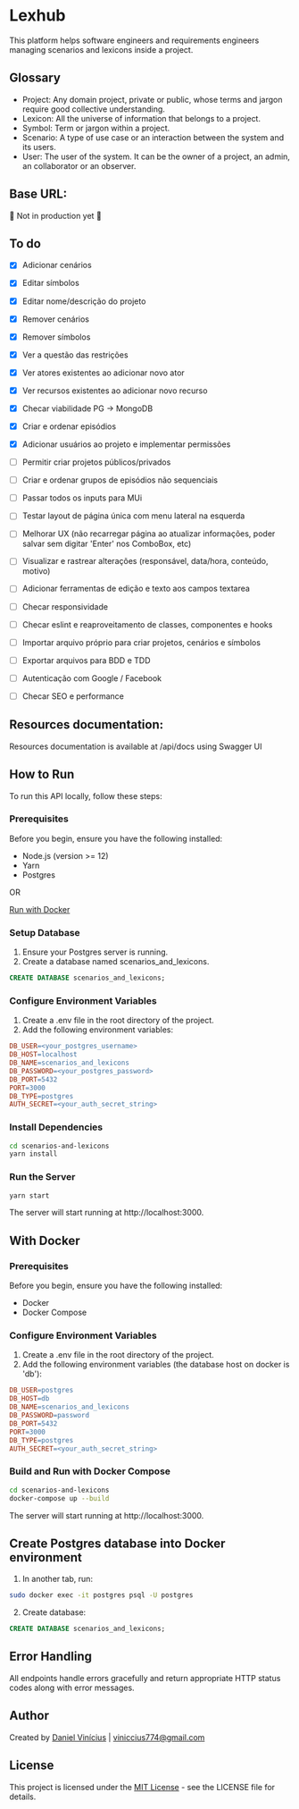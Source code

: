 # Lexhub
This platform helps software engineers and requirements engineers managing scenarios and lexicons inside a project.

## Glossary
- Project: Any domain project, private or public, whose terms and jargon require good collective understanding.
- Lexicon: All the universe of information that belongs to a project.
- Symbol: Term or jargon within a project.
- Scenario: A type of use case or an interaction between the system and its users.
- User: The user of the system. It can be the owner of a project, an admin, an collaborator or an observer.

## Base URL:
🚧 Not in production yet 🚧

## To do

- [x] Adicionar cenários
- [x] Editar símbolos
- [x] Editar nome/descrição do projeto
- [x] Remover cenários
- [x] Remover símbolos
- [x] Ver a questão das restrições
- [x] Ver atores existentes ao adicionar novo ator
- [x] Ver recursos existentes ao adicionar novo recurso
- [x] Checar viabilidade PG -> MongoDB
- [x] Criar e ordenar episódios
- [x] Adicionar usuários ao projeto e implementar permissões
- [ ] Permitir criar projetos públicos/privados
- [ ] Criar e ordenar grupos de episódios não sequenciais
- [ ] Passar todos os inputs para MUi
- [ ] Testar layout de página única com menu lateral na esquerda
- [ ] Melhorar UX (não recarregar página ao atualizar informações, poder salvar sem digitar 'Enter' nos ComboBox, etc)
- [ ] Visualizar e rastrear alterações (responsável, data/hora, conteúdo, motivo)
- [ ] Adicionar ferramentas de edição e texto aos campos textarea
- [ ] Checar responsividade
- [ ] Checar eslint e reaproveitamento de classes, componentes e hooks
- [ ] Importar arquivo próprio para criar projetos, cenários e símbolos
- [ ] Exportar arquivos para BDD e TDD
- [ ] Autenticação com Google / Facebook
- [ ] Checar SEO e performance


## Resources documentation:
Resources documentation is available at /api/docs using Swagger UI

## How to Run
To run this API locally, follow these steps:

### Prerequisites
Before you begin, ensure you have the following installed:

- Node.js (version >= 12)
- Yarn
- Postgres

OR

[Run with Docker](#with-docker)

### Setup Database
1. Ensure your Postgres server is running.
2. Create a database named scenarios_and_lexicons.

```sql
CREATE DATABASE scenarios_and_lexicons;
```

### Configure Environment Variables
1. Create a .env file in the root directory of the project.
2. Add the following environment variables:

```makefile
DB_USER=<your_postgres_username>
DB_HOST=localhost
DB_NAME=scenarios_and_lexicons
DB_PASSWORD=<your_postgres_password>
DB_PORT=5432
PORT=3000
DB_TYPE=postgres
AUTH_SECRET=<your_auth_secret_string>
```

### Install Dependencies

```bash
cd scenarios-and-lexicons
yarn install
```

### Run the Server

```bash
yarn start
```
The server will start running at http://localhost:3000.

## With Docker

### Prerequisites
Before you begin, ensure you have the following installed:

- Docker
- Docker Compose

### Configure Environment Variables
1. Create a .env file in the root directory of the project.
2. Add the following environment variables (the database host on docker is 'db'):

```makefile
DB_USER=postgres
DB_HOST=db
DB_NAME=scenarios_and_lexicons
DB_PASSWORD=password
DB_PORT=5432
PORT=3000
DB_TYPE=postgres
AUTH_SECRET=<your_auth_secret_string>

```

### Build and Run with Docker Compose

```bash
cd scenarios-and-lexicons
docker-compose up --build
```

The server will start running at http://localhost:3000.

## Create Postgres database into Docker environment

1. In another tab, run:
```bash
sudo docker exec -it postgres psql -U postgres
```

2. Create database:
```sql
CREATE DATABASE scenarios_and_lexicons;
```

## Error Handling
All endpoints handle errors gracefully and return appropriate HTTP status codes along with error messages.

## Author
Created by [Daniel Vinícius](https://github.com/danvinicius) | <viniccius774@gmail.com>

## License
This project is licensed under the [MIT License](https://opensource.org/license/mit) - see the LICENSE file for details.
